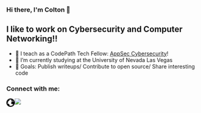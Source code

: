 ### Hi there, I'm Colton 👋 

## I like to work on Cybersecurity and Computer Networking!!

- 🔭 I teach as a CodePath Tech Fellow: [AppSec Cybersecurity][course]!
- 🌱 I’m currently studying at the University of Nevada Las Vegas
- 🥅 Goals: Publish writeups/ Contribute to open source/ Share interesting code

### Connect with me:

[<img align="left" width="22px" src="https://raw.githubusercontent.com/iconic/open-iconic/master/svg/globe.svg" />][website]
[<img align="left" width="22px" src="https://cdn.jsdelivr.net/npm/simple-icons@v3/icons/linkedin.svg" />][linkedin]

<br />


[website]: https://gabertan-colton.medium.com/
[course]: https://courses.codepath.org/snippets/cybersecurity_university/syllabus_10week
[linkedin]: https://www.linkedin.com/in/colton-gabertan-463836209/
